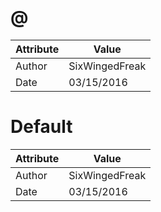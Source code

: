 # @
| Attribute | Value |
| ---  | ---     |
| Author | SixWingedFreak |
| Date | 03/15/2016 |
# Default
| Attribute | Value |
| ---  | ---     |
| Author | SixWingedFreak |
| Date | 03/15/2016 |
